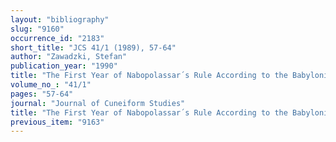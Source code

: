 ```yaml
---
layout: "bibliography"
slug: "9160"
occurrence_id: "2183"
short_title: "JCS 41/1 (1989), 57-64"
author: "Zawadzki, Stefan"
publication_year: "1990"
title: "The First Year of Nabopolassar´s Rule According to the Babylonian Chronicle BM 25127"
volume_no_: "41/1"
pages: "57-64"
journal: "Journal of Cuneiform Studies"
title: "The First Year of Nabopolassar´s Rule According to the Babylonian Chronicle BM 25127"
previous_item: "9163"
---
```

